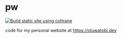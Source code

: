 # pw
[![Build static site using coltrane](https://github.com/Tobi-De/pw/actions/workflows/Build.yml/badge.svg)](https://github.com/Tobi-De/pw/actions/workflows/Build.yml)

code for my personal website at https://oluwatobi.dev
